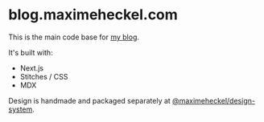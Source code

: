 # blog.maximeheckel.com

This is the main code base for [my blog](https://rashidtvmr.com).

It's built with:

- Next.js
- Stitches / CSS
- MDX

Design is handmade and packaged separately at [@maximeheckel/design-system](https://github.com/MaximeHeckel/design-system).
